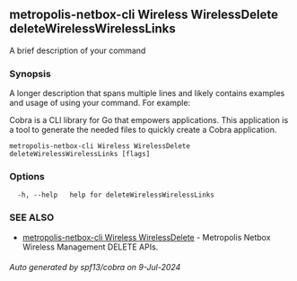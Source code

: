 ## metropolis-netbox-cli Wireless WirelessDelete deleteWirelessWirelessLinks

A brief description of your command

### Synopsis

A longer description that spans multiple lines and likely contains examples
and usage of using your command. For example:

Cobra is a CLI library for Go that empowers applications.
This application is a tool to generate the needed files
to quickly create a Cobra application.

```
metropolis-netbox-cli Wireless WirelessDelete deleteWirelessWirelessLinks [flags]
```

### Options

```
  -h, --help   help for deleteWirelessWirelessLinks
```

### SEE ALSO

* [metropolis-netbox-cli Wireless WirelessDelete]()	 - Metropolis Netbox Wireless Management DELETE APIs.

###### Auto generated by spf13/cobra on 9-Jul-2024
